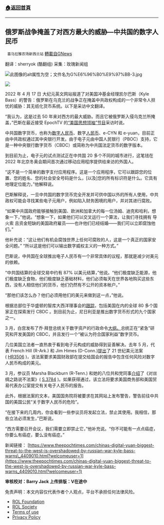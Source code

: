 ###  [:house:返回首頁](https://github.com/ourhimalayas/txt)
---


## 俄罗斯战争掩盖了对西方最大的威胁—中共国的数字人民币
` 喜马拉雅农场新西兰站` [轉載自GNews](https://gnews.org/zh-hans/2365080/)

翻译：sherryok (酷翻组)
采集：玫瑰新闻组

![此图像的alt属性为空；文件名为G%E6%96%B0%E9%97%BB-3.jpg](https://assets.gnews.org/wp-content/uploads/2022/03/G%E6%96%B0%E9%97%BB-3.jpg)







![](https://tse4.mm.bing.net/th?id=OIP.u2fUUoEZ3edCe_8XDSAkigHaE8&amp;pid=Api&amp;P=0&amp;w=232&amp;h=154)

2022 年 4 月 17 日 大纪元英文网站报道了对美国冲基金经理凯尔巴斯（Kyle Bass）的警告：俄罗斯在乌克兰的战争正在掩盖中共政权构成的一个非常令人担忧的威胁：其无纸化货币系统。以下是采访中文翻译。

“我认为，这是过去 50 年来对西方的最大威胁。而且它被俄罗斯入侵乌克兰所掩盖，”巴斯在最近接受 EpochTV 的[“美国思想领袖”节目](https://www-theepochtimes-com.translate.goog/kyle-bass-chinas-digital-currency-is-a-blackmail-weapon-beijing-facing-grave-financial-and-demographic-crisis_4397946.html?_x_tr_sl=en&amp;_x_tr_tl=zh-CN&amp;_x_tr_hl=en&amp;_x_tr_pto=wapp)采访时说。

中共国数字货币，也称为[数字人民币](https://www-theepochtimes-com.translate.goog/t-digital-yuan?_x_tr_sl=en&amp;_x_tr_tl=zh-CN&amp;_x_tr_hl=en&amp;_x_tr_pto=wapp)、数字[人民币](https://www-theepochtimes-com.translate.goog/t-renminbi?_x_tr_sl=en&amp;_x_tr_tl=zh-CN&amp;_x_tr_hl=en&amp;_x_tr_pto=wapp)、e-CYN 和 e-yuan，目前正由中共政权通过其中央银行开发。由于电子元由中国人民银行（PBOC）支持，它是一种中央银行数字货币（CBDC）或简称为中共国法定货币的数字版本。

到目前为止，电子元的试点测试正在中共国 20 多个不同的城市进行，这笔钱在 2022 年北京冬奥会期间首次通过移动应用程序提供给来访的外国人。

“这不是一个简单的数字支付应用程序。这是一个应用程序，它可以跟踪您的位置、您的姓名、您的社会安全号码是什么，[以及]您的所有标识符是什么。它具有地理定位能力，”他解释说。

巴斯解释说，一旦中共国的数字货币完全开发并可供中国以外的所有人使用，中共政权可能会寻找某些电子元用户，例如陷入财务困境的用户，并对其进行腐败。

“如果中共国政府能够接触到美国、欧洲和加拿大的每一位汤姆、迪克和哈利，想象一下，”他说。“想象一下，如果他们可以交叉运行一个算法，让我们寻找拥有 导火索 且资金短缺的美国政府雇员——也许他们已经结婚——我们可以立即腐蚀他们。”

他补充说：“这让他们有机会腐蚀世界上任何可腐败的人，这是一个真正的国家安全问题。” “所以这是他们可以输出数字威权主义的一种方式。”

巴斯说，中共国在全球推出电子人民币有一个非常具体的议程，那就是减少对美元的依赖。

“中共国结算的全球交易中约有 87% 以美元结算，”他说。“他们极度缺乏能源，他们极度缺乏食物，他们极度缺乏基础材料，他们必须每天在世界各地购买这些东西，没有人相信他们的货币，他们仍然有不公开的资本帐户。”

“那他们该怎么办？他们必须用他们的美元来做到这一点，”他说。

根据总部位于华盛顿的智库大西洋理事会的[跟踪](https://translate.google.com/website?sl=en&amp;tl=zh-CN&amp;hl=en&amp;client=webapp&amp;u=https://www.atlanticcouncil.org/cbdctracker/)，包括美国在内的全球 80 多个国家正在探索发行 CBDC 。到目前为止，尼日利亚是推出数字货币形式的九个国家之一。

3 月，白宫发布了乔·拜登总统关于数字资产的行政命令[大纲。](https://translate.google.com/website?sl=en&amp;tl=zh-CN&amp;hl=en&amp;client=webapp&amp;u=https://www.whitehouse.gov/briefing-room/statements-releases/2022/03/09/fact-sheet-president-biden-to-sign-executive-order-on-ensuring-responsible-innovation-in-digital-assets/)总统正在“紧急”研究和开发美国的 CBDC，并且发行一个“被认为符合国家利益”数字货币。

几位美国立法者一直热衷于看到电子元构成的威胁得到妥善解决。去年 5 月，代表 French Hill (R-Ark.) 和 Jim Himes (D-Conn.)[提出](https://translate.google.com/website?sl=en&amp;tl=zh-CN&amp;hl=en&amp;client=webapp&amp;u=https://hill.house.gov/news/documentsingle.aspx?DocumentID%3D8494)了 21 世纪美元法案 ( [HR3506](https://translate.google.com/website?sl=en&amp;tl=zh-CN&amp;hl=en&amp;client=webapp&amp;u=https://www.congress.gov/bill/117th-congress/house-bill/3506/text?r%3D9%26s%3D1) )，该法案要求美国财政部在提交给国会的报告中包含任何风险对数字人民币构成的美元。

3 月，参议员 Marsha Blackburn (R-Tenn.) 和她的八位共和党同事[介绍](https://translate.google.com/website?sl=en&amp;tl=zh-CN&amp;hl=en&amp;client=webapp&amp;u=https://www.blackburn.senate.gov/2022/3/blackburn-leads-effort-to-challenge-new-axis-of-evil-by-establishing-reporting-standards-for-china-s-digital-yuan)了《对丝绸之路说不法案》( [S.3784](https://translate.google.com/website?sl=en&amp;tl=zh-CN&amp;hl=en&amp;client=webapp&amp;u=https://www.congress.gov/bill/117th-congress/senate-bill/3784/cosponsors) )。如果获得通过，该立法将要求美国商务部和美国贸易代表办公室提交有关电子人民币的报告。

此外，根据法案的文本，美国国务院将被要求在其网站上发布警告，警告前往中共国的美国公民“关于数字人民币的危险”。

“在接下来的几周内，你会看到一些参议员将发起立法，禁止其使用。我相信，那些立法必须发生，”巴斯说。

“西方需要召开会议，我们需要立即禁止它，”他补充说。“你不可能有一点点癌症，你要么有癌症，要么没有癌症。”

新闻链接：
[https://www.theepochtimes.com/chinas-digital-yuan-biggest-threat-to-the-west-is-overshadowed-by-russian-war-kyle-bass-warns\_4409010.html?welcomeuser=1](https://www.theepochtimes.com/chinas-digital-yuan-biggest-threat-to-the-west-is-overshadowed-by-russian-war-kyle-bass-warns_4409010.html?welcomeuser=1)

**审核校对：Barry Jack
上传排版：V在途中**

 

免责声明：本文内容仅代表作者个人观点，平台不承担任何法律风险。

- [ROL Foundation](https://rolfoundation.org/)
- [ROL Society](https://rolsociety.org/)
- [Terms of use](https://gnews.org/terms-of-use-3/)
- [Privacy Policy](https://gnews.org/privacy-policy/)
